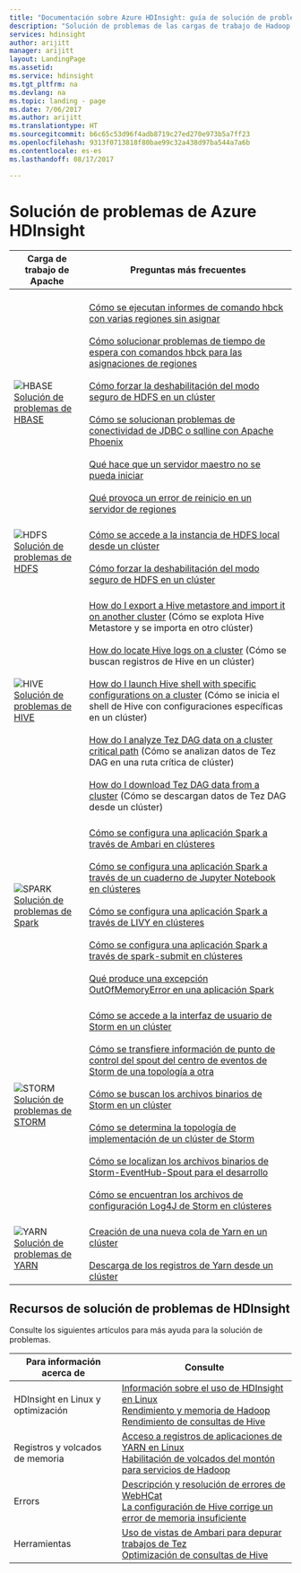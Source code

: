```yaml
---
title: "Documentación sobre Azure HDInsight: guía de solución de problemas | Microsoft Docs"
description: "Solución de problemas de las cargas de trabajo de Hadoop en HDInsight. Esta documentación paso a paso muestra cómo resolver problemas habituales con Hive, Spark, HBase, Storm y Kafka en HDInsight."
services: hdinsight
author: arijitt
manager: arijitt
layout: LandingPage
ms.assetid: 
ms.service: hdinsight
ms.tgt_pltfrm: na
ms.devlang: na
ms.topic: landing - page
ms.date: 7/06/2017
ms.author: arijitt
ms.translationtype: HT
ms.sourcegitcommit: b6c65c53d96f4adb8719c27ed270e973b5a7ff23
ms.openlocfilehash: 9313f0713818f80bae99c32a438d97ba544a7a6b
ms.contentlocale: es-es
ms.lasthandoff: 08/17/2017

---
```



# <a name="azure-hdinsight-troubleshooting"></a>Solución de problemas de Azure HDInsight

| Carga de trabajo de Apache | Preguntas más frecuentes |
|---|---|
|![HBASE](./media/hdinsight-troubleshoot-guide/HBASE.png)<br>[Solución de problemas de HBASE](hdinsight-troubleshoot-hbase.md)|<br>[Cómo se ejecutan informes de comando hbck con varias regiones sin asignar](hdinsight-troubleshoot-hbase.md#how-do-i-run-hbck-command-reports-with-multiple-unassigned-regions)<br><br>[Cómo solucionar problemas de tiempo de espera con comandos hbck para las asignaciones de regiones](hdinsight-troubleshoot-hbase.md#how-do-i-fix-timeout-issues-with-hbck-commands-for-region-assignments)<br><br>[Cómo forzar la deshabilitación del modo seguro de HDFS en un clúster](hdinsight-troubleshoot-hbase.md#how-do-i-force-disable-hdfs-safe-mode-in-an-cluster)<br><br>[Cómo se solucionan problemas de conectividad de JDBC o sqlline con Apache Phoenix](hdinsight-troubleshoot-hbase.md#how-do-i-fix-jdbc-or-sqlline-connectivity-issues-with-apache-phoenix)<br><br>[Qué hace que un servidor maestro no se pueda iniciar](hdinsight-troubleshoot-hbase.md#what-causes-a-master-server-to-fail-to-start)<br><br>[Qué provoca un error de reinicio en un servidor de regiones](hdinsight-troubleshoot-hbase.md#what-causes-a-restart-failure-on-a-region-server)|
|![HDFS](./media/hdinsight-troubleshoot-guide/HDFS.png)<br>[Solución de problemas de HDFS](hdinsight-troubleshoot-hdfs.md)|<br>[Cómo se accede a la instancia de HDFS local desde un clúster](hdinsight-troubleshoot-hdfs.md#how-do-i-access-local-hdfs-from-inside-a-cluster)<br><br>[Cómo forzar la deshabilitación del modo seguro de HDFS en un clúster](hdinsight-troubleshoot-hdfs.md#how-do-i-force-disable-hdfs-safe-mode-in-a-cluster)|
|![HIVE](./media/hdinsight-troubleshoot-guide/HIVE.png)<br>[Solución de problemas de HIVE](hdinsight-troubleshoot-hive.md)|<br>[How do I export a Hive metastore and import it on another cluster](hdinsight-troubleshoot-hive.md#how-do-i-export-a-hive-metastore-and-import-it-on-another-cluster) (Cómo se explota Hive Metastore y se importa en otro clúster)<br><br>[How do locate Hive logs on a cluster](hdinsight-troubleshoot-hive.md#how-do-locate-hive-logs-on-a-cluster) (Cómo se buscan registros de Hive en un clúster)<br><br>[How do I launch Hive shell with specific configurations on a cluster](hdinsight-troubleshoot-hive.md#how-do-i-launch-hive-shell-with-specific-configurations-on-a-cluster) (Cómo se inicia el shell de Hive con configuraciones específicas en un clúster)<br><br>[How do I analyze Tez DAG data on a cluster critical path](hdinsight-troubleshoot-hive.md#how-do-i-analyze-tez-dag-data-on-a-cluster-critical-path) (Cómo se analizan datos de Tez DAG en una ruta crítica de clúster)<br><br>[How do I download Tez DAG data from a cluster](hdinsight-troubleshoot-hive.md#how-do-i-download-tez-dag-data-from-a-cluster) (Cómo se descargan datos de Tez DAG desde un clúster)|
|![SPARK](./media/hdinsight-troubleshoot-guide/SPARK.png)<br>[Solución de problemas de Spark](hdinsight-troubleshoot-SPARK.md)|<br>[Cómo se configura una aplicación Spark a través de Ambari en clústeres](hdinsight-troubleshoot-spark.md#how-do-i-configure-a-spark-application-through-ambari-on-clusters)<br><br>[Cómo se configura una aplicación Spark a través de un cuaderno de Jupyter Notebook en clústeres](hdinsight-troubleshoot-spark.md#how-do-i-configure-a-spark-application-through-a-jupyter-notebook-on-clusters)<br><br>[Cómo se configura una aplicación Spark a través de LIVY en clústeres](hdinsight-troubleshoot-spark.md#how-do-i-configure-a-spark-application-through-livy-on-clusters)<br><br>[Cómo se configura una aplicación Spark a través de spark-submit en clústeres](hdinsight-troubleshoot-spark.md#how-do-i-configure-a-spark-application-through-spark-submit-on-clusters)<br><br>[Qué produce una excepción OutOfMemoryError en una aplicación Spark](hdinsight-troubleshoot-spark.md#what-causes-a-spark-application-outofmemoryerror-exception)|
|![STORM](./media/hdinsight-troubleshoot-guide/STORM.png)<br>[Solución de problemas de STORM](hdinsight-troubleshoot-STORM.md)|<br>[Cómo se accede a la interfaz de usuario de Storm en un clúster](hdinsight-troubleshoot-storm.md#how-do-i-access-storm-ui-on-a-cluster)<br><br>[Cómo se transfiere información de punto de control del spout del centro de eventos de Storm de una topología a otra](hdinsight-troubleshoot-storm.md#how-do-i-transfer-storm-eventhub-spout-checkpoint-information-from-one-topology-to-another)<br><br>[Cómo se buscan los archivos binarios de Storm en un clúster](hdinsight-troubleshoot-storm.md#how-do-i-locate-storm-binaries-on-a-cluster)<br><br>[Cómo se determina la topología de implementación de un clúster de Storm](hdinsight-troubleshoot-storm.md#how-do-i-determine-the-deployment-topology-of-a-storm-cluster)<br><br>[Cómo se localizan los archivos binarios de Storm-EventHub-Spout para el desarrollo](hdinsight-troubleshoot-storm.md#how-do-i-locate-storm-eventhub-spout-binaries-for-development)<br><br>[Cómo se encuentran los archivos de configuración Log4J de Storm en clústeres](hdinsight-troubleshoot-storm.md#how-do-i-locate-storm-log4j-configuration-files-on-clusters)|
|![YARN](./media/hdinsight-troubleshoot-guide/YARN.png)<br>[Solución de problemas de YARN](hdinsight-troubleshoot-YARN.md)|<br>[Creación de una nueva cola de Yarn en un clúster](hdinsight-troubleshoot-yarn.md#how-do-i-create-a-new-yarn-queue-on-a-cluster)<br><br>[Descarga de los registros de Yarn desde un clúster](hdinsight-troubleshoot-yarn.md#how-do-i-download-yarn-logs-from-a-cluster)|

## <a name="hdinsight-troubleshooting-resources"></a>Recursos de solución de problemas de HDInsight
Consulte los siguientes artículos para más ayuda para la solución de problemas.

| Para información acerca de | Consulte |
| --- | --- |
| HDInsight en Linux y optimización | [Información sobre el uso de HDInsight en Linux](hdinsight-hadoop-linux-information.md)<br>[Rendimiento y memoria de Hadoop](hdinsight-hadoop-stack-trace-error-messages.md)<br>[Rendimiento de consultas de Hive](https://blogs.msdn.microsoft.com/bigdatasupport/2015/08/13/troubleshooting-hive-query-performance-in-hdinsight-hadoop-cluster/) |
| Registros y volcados de memoria | [Acceso a registros de aplicaciones de YARN en Linux](hdinsight-hadoop-access-yarn-app-logs-linux.md)<br>[Habilitación de volcados del montón para servicios de Hadoop](hdinsight-hadoop-collect-debug-heap-dump-linux.md)|
| Errors | [Descripción y resolución de errores de WebHCat](hdinsight-hadoop-templeton-webhcat-debug-errors.md)<br>[La configuración de Hive corrige un error de memoria insuficiente](hdinsight-hadoop-hive-out-of-memory-error-oom.md) |
| Herramientas | [Uso de vistas de Ambari para depurar trabajos de Tez](hdinsight-debug-ambari-tez-view.md)<br>[Optimización de consultas de Hive](hdinsight-hadoop-optimize-hive-query.md) |



